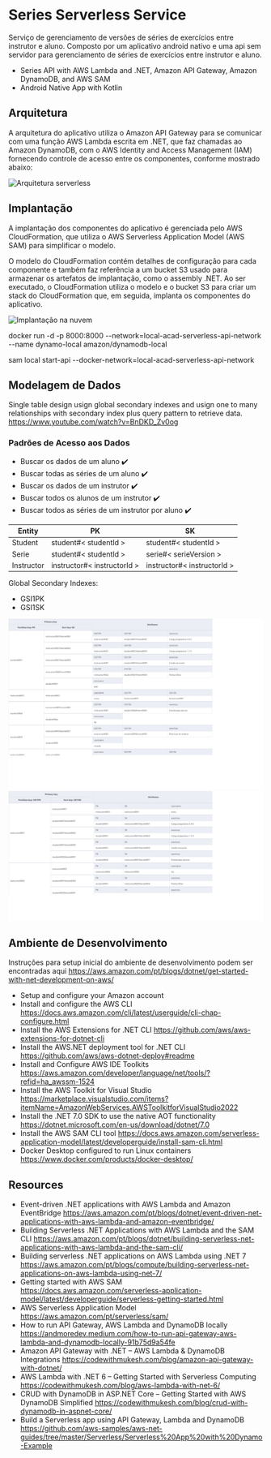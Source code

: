 # Series Serverless Service

Serviço de gerenciamento de versões de séries de exercícios entre instrutor e aluno. Composto por um aplicativo android nativo e uma api sem servidor para gerenciamento de séries de exercícios entre instrutor e aluno.

- Series API with AWS Lambda and .NET, Amazon API Gateway, Amazon DynamoDB, and AWS SAM
- Android Native App with Kotlin

## Arquitetura

A arquitetura do aplicativo utiliza o Amazon API Gateway para se comunicar com uma função AWS Lambda escrita em .NET, que faz chamadas ao Amazon DynamoDB, com o AWS Identity and Access Management (IAM) fornecendo controle de acesso entre os componentes, conforme mostrado abaixo:

![Arquitetura serverless](https://github.com/aws-samples/aws-net-guides/raw/master/Serverless/Serverless%20App%20with%20Dynamo-Example/media/figure01.png)

## Implantação

A implantação dos componentes do aplicativo é gerenciada pelo AWS CloudFormation, que utiliza o AWS Serverless Application Model (AWS SAM) para simplificar o modelo.

O modelo do CloudFormation contém detalhes de configuração para cada componente e também faz referência a um bucket S3 usado para armazenar os artefatos de implantação, como o assembly .NET. Ao ser executado, o CloudFormation utiliza o modelo e o bucket S3 para criar um stack do CloudFormation que, em seguida, implanta os componentes do aplicativo.

![Implantação na nuvem](https://github.com/aws-samples/aws-net-guides/raw/master/Serverless/Serverless%20App%20with%20Dynamo-Example/media/figure02.png)

docker run -d -p 8000:8000 --network=local-acad-serverless-api-network --name dynamo-local amazon/dynamodb-local

sam local start-api --docker-network=local-acad-serverless-api-network
## Modelagem de Dados
Single table design usign global secondary indexes and usign one to many relationships with secondary index plus query pattern to retrieve data. https://www.youtube.com/watch?v=BnDKD_Zv0og
### Padrões de Acesso aos Dados

- Buscar os dados de um aluno :heavy_check_mark:
- Buscar todas as séries de um aluno :heavy_check_mark:
- Buscar os dados de um instrutor :heavy_check_mark: 
- Buscar todos os alunos de um instrutor :heavy_check_mark: 
- Buscar todos as séries de um instrutor por aluno :heavy_check_mark:

| Entity | PK | SK |
| ---- | --- | ---------- |
| Student | student#< studentId > | student#< studentId > |
| Serie | student#< studentId > | serie#< serieVersion >
| Instructor | instructor#< instructorId > | instructor#< instructorId > |
 
Global Secondary Indexes:
- GSI1PK
- GSI1SK

![alt](/deploy/series.png)
![alt](/deploy/GSI_series_GSI1.png)

## Ambiente de Desenvolvimento

Instruções para setup inicial do ambiente de desenvolvimento podem ser encontradas aqui https://aws.amazon.com/pt/blogs/dotnet/get-started-with-net-development-on-aws/

- Setup and configure your Amazon account
- Install and configure the AWS CLI https://docs.aws.amazon.com/cli/latest/userguide/cli-chap-configure.html
- Install the AWS Extensions for .NET CLI https://github.com/aws/aws-extensions-for-dotnet-cli
- Install the AWS.NET deployment tool for .NET CLI https://github.com/aws/aws-dotnet-deploy#readme
- Install and Configure AWS IDE Toolkits https://aws.amazon.com/developer/language/net/tools/?refid=ha_awssm-1524
- Install the AWS Toolkit for Visual Studio https://marketplace.visualstudio.com/items?itemName=AmazonWebServices.AWSToolkitforVisualStudio2022
- Install the .NET 7.0 SDK to use the native AOT functionality https://dotnet.microsoft.com/en-us/download/dotnet/7.0
- Install the AWS SAM CLI tool https://docs.aws.amazon.com/serverless-application-model/latest/developerguide/install-sam-cli.html
- Docker Desktop configured to run Linux containers https://www.docker.com/products/docker-desktop/

## Resources

- Event-driven .NET applications with AWS Lambda and Amazon EventBridge https://aws.amazon.com/pt/blogs/dotnet/event-driven-net-applications-with-aws-lambda-and-amazon-eventbridge/
- Building Serverless .NET Applications with AWS Lambda and the SAM CLI https://aws.amazon.com/pt/blogs/dotnet/building-serverless-net-applications-with-aws-lambda-and-the-sam-cli/
- Building serverless .NET applications on AWS Lambda using .NET 7 https://aws.amazon.com/pt/blogs/compute/building-serverless-net-applications-on-aws-lambda-using-net-7/
- Getting started with AWS SAM https://docs.aws.amazon.com/serverless-application-model/latest/developerguide/serverless-getting-started.html
- AWS Serverless Application Model https://aws.amazon.com/pt/serverless/sam/
- How to run API Gateway, AWS Lambda and DynamoDB locally https://andmoredev.medium.com/how-to-run-api-gateway-aws-lambda-and-dynamodb-locally-91b75d9a54fe
- Amazon API Gateway with .NET – AWS Lambda & DynamoDB Integrations https://codewithmukesh.com/blog/amazon-api-gateway-with-dotnet/
- AWS Lambda with .NET 6 – Getting Started with Serverless Computing https://codewithmukesh.com/blog/aws-lambda-with-net-6/
- CRUD with DynamoDB in ASP.NET Core – Getting Started with AWS DynamoDB Simplified https://codewithmukesh.com/blog/crud-with-dynamodb-in-aspnet-core/
- Build a Serverless app using API Gateway, Lambda and DynamoDB https://github.com/aws-samples/aws-net-guides/tree/master/Serverless/Serverless%20App%20with%20Dynamo-Example

